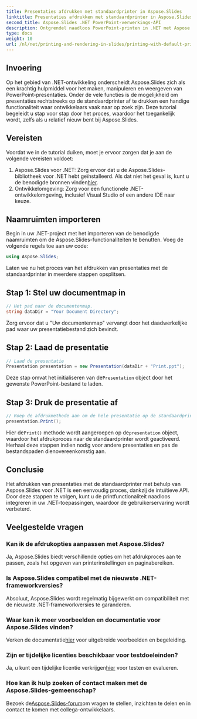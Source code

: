 ```yaml
---
title: Presentaties afdrukken met standaardprinter in Aspose.Slides
linktitle: Presentaties afdrukken met standaardprinter in Aspose.Slides
second_title: Aspose.Slides .NET PowerPoint-verwerkings-API
description: Ontgrendel naadloos PowerPoint-printen in .NET met Aspose.Slides. Volg onze stapsgewijze handleiding voor eenvoudige integratie. Verbeter nu de functionaliteit van uw applicatie!
type: docs
weight: 10
url: /nl/net/printing-and-rendering-in-slides/printing-with-default-printer/
---
```

## Invoering
Op het gebied van .NET-ontwikkeling onderscheidt Aspose.Slides zich als een krachtig hulpmiddel voor het maken, manipuleren en weergeven van PowerPoint-presentaties. Onder de vele functies is de mogelijkheid om presentaties rechtstreeks op de standaardprinter af te drukken een handige functionaliteit waar ontwikkelaars vaak naar op zoek zijn. Deze tutorial begeleidt u stap voor stap door het proces, waardoor het toegankelijk wordt, zelfs als u relatief nieuw bent bij Aspose.Slides.
## Vereisten
Voordat we in de tutorial duiken, moet je ervoor zorgen dat je aan de volgende vereisten voldoet:
1.  Aspose.Slides voor .NET: Zorg ervoor dat u de Aspose.Slides-bibliotheek voor .NET hebt geïnstalleerd. Als dat niet het geval is, kunt u de benodigde bronnen vinden[hier](https://releases.aspose.com/slides/net/).
2. Ontwikkelomgeving: Zorg voor een functionele .NET-ontwikkelomgeving, inclusief Visual Studio of een andere IDE naar keuze.
## Naamruimten importeren
Begin in uw .NET-project met het importeren van de benodigde naamruimten om de Aspose.Slides-functionaliteiten te benutten. Voeg de volgende regels toe aan uw code:
```csharp
using Aspose.Slides;
```
Laten we nu het proces van het afdrukken van presentaties met de standaardprinter in meerdere stappen opsplitsen.
## Stap 1: Stel uw documentmap in
```csharp
// Het pad naar de documentenmap.
string dataDir = "Your Document Directory";
```
Zorg ervoor dat u "Uw documentenmap" vervangt door het daadwerkelijke pad waar uw presentatiebestand zich bevindt.
## Stap 2: Laad de presentatie
```csharp
// Laad de presentatie
Presentation presentation = new Presentation(dataDir + "Print.ppt");
```
 Deze stap omvat het initialiseren van de`Presentation` object door het gewenste PowerPoint-bestand te laden.
## Stap 3: Druk de presentatie af
```csharp
// Roep de afdrukmethode aan om de hele presentatie op de standaardprinter af te drukken
presentation.Print();
```
 Hier de`Print()` methode wordt aangeroepen op de`presentation` object, waardoor het afdrukproces naar de standaardprinter wordt geactiveerd.
Herhaal deze stappen indien nodig voor andere presentaties en pas de bestandspaden dienovereenkomstig aan.
## Conclusie
Het afdrukken van presentaties met de standaardprinter met behulp van Aspose.Slides voor .NET is een eenvoudig proces, dankzij de intuïtieve API. Door deze stappen te volgen, kunt u de printfunctionaliteit naadloos integreren in uw .NET-toepassingen, waardoor de gebruikerservaring wordt verbeterd.
## Veelgestelde vragen
### Kan ik de afdrukopties aanpassen met Aspose.Slides?
Ja, Aspose.Slides biedt verschillende opties om het afdrukproces aan te passen, zoals het opgeven van printerinstellingen en paginabereiken.
### Is Aspose.Slides compatibel met de nieuwste .NET-frameworkversies?
Absoluut, Aspose.Slides wordt regelmatig bijgewerkt om compatibiliteit met de nieuwste .NET-frameworkversies te garanderen.
### Waar kan ik meer voorbeelden en documentatie voor Aspose.Slides vinden?
 Verken de documentatie[hier](https://reference.aspose.com/slides/net/) voor uitgebreide voorbeelden en begeleiding.
### Zijn er tijdelijke licenties beschikbaar voor testdoeleinden?
 Ja, u kunt een tijdelijke licentie verkrijgen[hier](https://purchase.aspose.com/temporary-license/) voor testen en evalueren.
### Hoe kan ik hulp zoeken of contact maken met de Aspose.Slides-gemeenschap?
 Bezoek de[Aspose.Slides-forum](https://forum.aspose.com/c/slides/11)om vragen te stellen, inzichten te delen en in contact te komen met collega-ontwikkelaars.